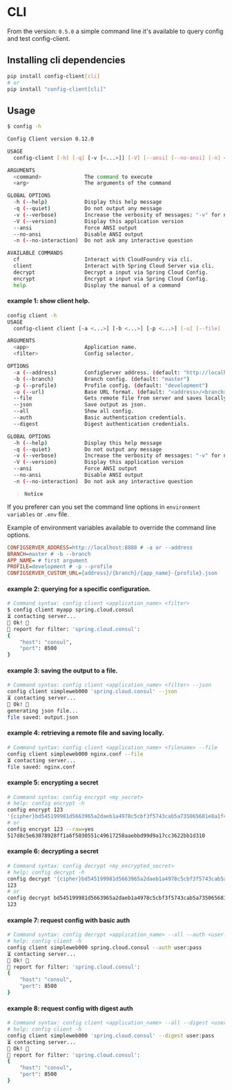 # CLI

From the version: `0.5.0` a simple command line it's available to query config and test config-client.

## Installing cli dependencies

```bash
pip install config-client[cli]
# or
pip install "config-client[cli]"
```

## Usage

```bash
$ config -h

Config Client version 0.12.0

USAGE
  config-client [-h] [-q] [-v [<...>]] [-V] [--ansi] [--no-ansi] [-n] <command> [<arg1>] ... [<argN>]

ARGUMENTS
  <command>              The command to execute
  <arg>                  The arguments of the command

GLOBAL OPTIONS
  -h (--help)            Display this help message
  -q (--quiet)           Do not output any message
  -v (--verbose)         Increase the verbosity of messages: "-v" for normal output, "-vv" for more verbose output and "-vvv" for debug
  -V (--version)         Display this application version
  --ansi                 Force ANSI output
  --no-ansi              Disable ANSI output
  -n (--no-interaction)  Do not ask any interactive question

AVAILABLE COMMANDS
  cf                     Interact with CloudFoundry via cli.
  client                 Interact with Spring Cloud Server via cli.
  decrypt                Decrypt a input via Spring Cloud Config.
  encrypt                Encrypt a input via Spring Cloud Config.
  help                   Display the manual of a command
```

#### example 1: show client help.

```bash
config client -h
USAGE
  config-client client [-a <...>] [-b <...>] [-p <...>] [-u] [--file] [--json] [--all] [--auth <...>] [--digest <...>] <app> [<filter>]

ARGUMENTS
  <app>                  Application name.
  <filter>               Config selector.

OPTIONS
  -a (--address)         ConfigServer address. (default: "http://localhost:8888")
  -b (--branch)          Branch config. (default: "master")
  -p (--profile)         Profile config. (default: "development")
  -u (--url)             Base URL format. (default: "<address>/<branch>/<app>-<profile>")
  --file                 Gets remote file from server and saves locally.
  --json                 Save output as json.
  --all                  Show all config.
  --auth                 Basic authentication credentials.
  --digest               Digest authentication credentials.

GLOBAL OPTIONS
  -h (--help)            Display this help message
  -q (--quiet)           Do not output any message
  -v (--verbose)         Increase the verbosity of messages: "-v" for normal output, "-vv" for more verbose output and "-vvv" for debug
  -V (--version)         Display this application version
  --ansi                 Force ANSI output
  --no-ansi              Disable ANSI output
  -n (--no-interaction)  Do not ask any interactive question
```

> **`Notice`**

If you preferer can you set the command line options in `environment variables` or `.env` file.

Example of environment variables available to override the command line options.

```ini
CONFIGSERVER_ADDRESS=http://localhost:8888 # -a or --address
BRANCH=master # -b --branch
APP_NAME= # first argument
PROFILE=development # -p --profile
CONFIGSERVER_CUSTOM_URL={address}/{branch}/{app_name}-{profile}.json
```

#### example 2: querying for a specific configuration.

```bash
# Command syntax: config client <application_name> <filter>
$ config client myapp spring.cloud.consul
⏳ contacting server...
🤩 Ok! 🤩
📄 report for filter: 'spring.cloud.consul':
{
    "host": "consul",
    "port": 8500
}
```

#### example 3: saving the output to a file.

```bash
# Command syntax: config client <application_name> <filter> --json
config client simpleweb000 'spring.cloud.consul' --json
⏳ contacting server...
💖 Ok! 💖
generating json file...
file saved: output.json
```

#### example 4: retrieving a remote file and saving locally.

```bash
# Command syntax: config client <application_name> <filename> --file
config client simpleweb000 nginx.conf --file  
⏳ contacting server...
file saved: nginx.conf
```

#### example 5: encrypting a secret

```bash
# Command syntax: config encrypt <my_secret>
# help: config encrypt -h
config encrypt 123
'{cipher}bd545199981d5663965a2daeb1a4978c5cbf3f5743cab5a735065681e8a1f4a7'
# or
config encrypt 123 --raw=yes
517d8c5e63078928ff1a6f5030551c49617258aaebbd99d9a17cc3622bb1d310
```

#### example 6: decrypting a secret

```bash
# Command syntax: config decrypt <my_encrypted_secret>
# help: config decrypt -h
config decrypt '{cipher}bd545199981d5663965a2daeb1a4978c5cbf3f5743cab5a735065681e8a1f4a7'
123
# or
config decrypt bd545199981d5663965a2daeb1a4978c5cbf3f5743cab5a735065681e8a1f4a7
123
```

#### example 7: request config with basic auth

```bash
# Command syntax: config decrypt <application_name> --all --auth <user:pass>
# help: config client -h
config client simpleweb000 spring.cloud.consul --auth user:pass
⏳ contacting server...
🤩 Ok! 🤩
📄 report for filter: 'spring.cloud.consul':
{
    "host": "consul",
    "port": 8500
}
```

#### example 8: request config with digest auth

```bash
# Command syntax: config client <application_name> --all --digest <user:pass>
# help: config client -h
config client simpleweb000 'spring.cloud.consul' --digest user:pass
⏳ contacting server...
🤩 Ok! 🤩
📄 report for filter: 'spring.cloud.consul':
{
    "host": "consul",
    "port": 8500
}
```